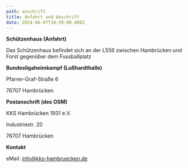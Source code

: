 ```yaml
---
path: anschrift
title: Anfahrt und Anschrift
date: 2024-06-07T10:59:00.000Z
---
```

**Schützenhaus (Anfahrt)**

Das Schützenhaus befindet sich an der L556 zwischen Hambrücken und Forst gegenüber dem Fussballplatz



**Bundesligaheimkampf (Lußhardthalle)**

Pfarrer-Graf-Straße 6

76707 Hambrücken



**Postanschrift (des OSM)**

KKS Hambrücken 1931 e.V.

Industriestr. 20

76707 Hambrücken



**Kontakt**

eMail: info@kks-hambruecken.de

